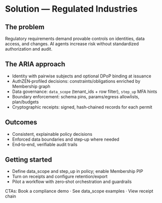 # Solution — Regulated Industries

## The problem
Regulatory requirements demand provable controls on identities, data access, and changes. AI agents increase risk without standardized authorization and audit.

## The ARIA approach
- Identity with pairwise subjects and optional DPoP binding at issuance
- AuthZEN‑profiled decisions: constraints/obligations enriched by Membership graph
- Data governance: `data_scope` (tenant_ids + row filter), `step_up` MFA hints
- Boundary enforcement: schema pins, params/egress allowlists, plan/budgets
- Cryptographic receipts: signed, hash‑chained records for each permit

## Outcomes
- Consistent, explainable policy decisions
- Enforced data boundaries and step‑up where needed
- End‑to‑end, verifiable audit trails

## Getting started
- Define data_scope and step_up in policy; enable Membership PIP
- Turn on receipts and configure retention/export
- Pilot a workflow with zero‑shot orchestration and guardrails

CTAs: Book a compliance demo · See data_scope examples · View receipt chain
